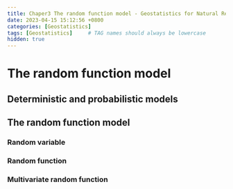 ```yaml
---
title: Chaper3 The random function model - Geostatistics for Natural Resources Evaluation
date: 2023-04-15 15:12:56 +0800
categories: [Geostatistics]
tags: [Geostatistics]     # TAG names should always be lowercase
hidden: true
---
```


# The random function model

## Deterministic and probabilistic models

## The random function model

### Random variable

### Random function

### Multivariate random function

